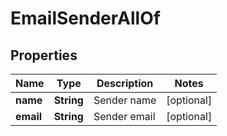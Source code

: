 

# EmailSenderAllOf

## Properties

Name | Type | Description | Notes
------------ | ------------- | ------------- | -------------
**name** | **String** | Sender name |  [optional]
**email** | **String** | Sender email |  [optional]



